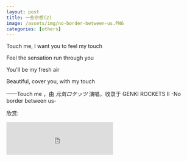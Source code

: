 ```yaml
---
layout: post
title: 一些杂想(2)
image: /assets/img/no-border-between-us.PNG
categories: [others]
---
```

Touch me, I want you to feel my touch

Feel the sensation run through you

You'll be my fresh air

Beautiful, cover you, with my touch

——Touch me ，由 *元気ロケッツ* 演唱，收录于 GENKI ROCKETS II -No border between us-

欣赏:
<iframe 
    frameborder="no" 
    marginwidth="0" 
    marginheight="0" 
    width=280 
    height=86 
    src="https://music.163.com/outchain/player?type=2&id=22637174&auto=0&height=66">
</iframe>